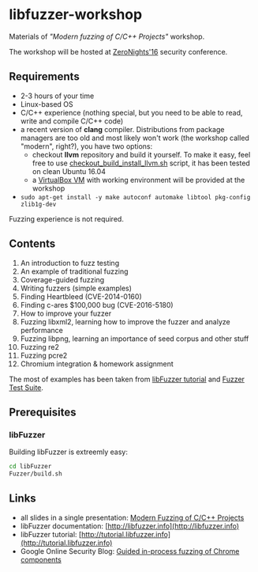 # libfuzzer-workshop
Materials of *"Modern fuzzing of C/C++ Projects"* workshop.

The workshop will be hosted at [ZeroNights'16] security conference.

## Requirements

* 2-3 hours of your time
* Linux-based OS
* C/C++ experience (nothing special, but you need to be able to read, write and
compile C/C++ code)
* a recent version of **clang** compiler. Distributions from
package managers are too old and most likely won't work (the workshop
called "modern", right?), you have two options:
   * checkout **llvm** repository and build it yourself. To make it easy,
     feel free to use [checkout_build_install_llvm.sh] script, it has been
     tested on clean Ubuntu 16.04
   * a [VirtualBox VM] with working environment will be provided at the workshop
* `sudo apt-get install -y make autoconf automake libtool pkg-config zlib1g-dev`


Fuzzing experience is not required.

## Contents
1. An introduction to fuzz testing
2. An example of traditional fuzzing
3. Coverage-guided fuzzing
4. Writing fuzzers (simple examples)
5. Finding Heartbleed (CVE-2014-0160)
6. Finding c-ares $100,000 bug (CVE-2016-5180)
7. How to improve your fuzzer
8. Fuzzing libxml2, learning how to improve the fuzzer and analyze performance
9. Fuzzing libpng, learning an importance of seed corpus and other stuff
10. Fuzzing re2
11. Fuzzing pcre2
12. Chromium integration & homework assignment


The most of examples has been taken from [libFuzzer tutorial] and
[Fuzzer Test Suite].

## Prerequisites

### libFuzzer
Building libFuzzer is extreemly easy:
```bash
cd libFuzzer
Fuzzer/build.sh
```


## Links

* all slides in a single presentation: [Modern Fuzzing of C/C++ Projects](https://docs.google.com/presentation/d/1pbbXRL7HaNSjyCHWgGkbpNotJuiC4O7L_PDZoGqDf5Q/edit?usp=sharing)
* libFuzzer documentation: [http://libfuzzer.info](http://libfuzzer.info)
* libFuzzer tutorial: [http://tutorial.libfuzzer.info](http://tutorial.libfuzzer.info)
* Google Online Security Blog: [Guided in-process fuzzing of Chrome components](https://security.googleblog.com/2016/08/guided-in-process-fuzzing-of-chrome.html)



[Fuzzer Test Suite]: https://github.com/google/fuzzer-test-suite
[VirtualBox VM]: https://drive.google.com/file/d/0B19rvTqcOBfTaXJoeXZpcXNhMUE/view?usp=sharing
[ZeroNights'16]: https://2016.zeronights.org/program/workshops/#ws1
[checkout_build_install_llvm.sh]: checkout_build_install_llvm.sh
[libFuzzer tutorial]: http://tutorial.libfuzzer.info
